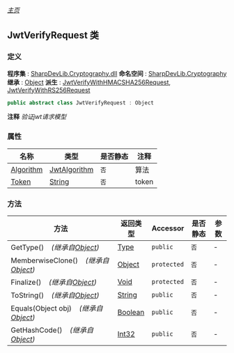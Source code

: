 ###### [主页](./Index.md "主页")
## JwtVerifyRequest 类
### 定义
**程序集** : [SharpDevLib.Cryptography.dll](./SharpDevLib.Cryptography.assembly.md "SharpDevLib.Cryptography.dll")
**命名空间** : [SharpDevLib.Cryptography](./SharpDevLib.Cryptography.namespace.md "SharpDevLib.Cryptography")
**继承** : [Object](https://learn.microsoft.com/en-us/dotnet/api/system.object "Object")
**派生** : [JwtVerifyWithHMACSHA256Request](./SharpDevLib.Cryptography.JwtVerifyWithHMACSHA256Request.md "JwtVerifyWithHMACSHA256Request"), [JwtVerifyWithRS256Request](./SharpDevLib.Cryptography.JwtVerifyWithRS256Request.md "JwtVerifyWithRS256Request")
``` csharp
public abstract class JwtVerifyRequest : Object
```
**注释**
*验证jwt请求模型*

### 属性
|名称|类型|是否静态|注释|
|---|---|---|---|
|[Algorithm](./SharpDevLib.Cryptography.JwtVerifyRequest.Algorithm.md "Algorithm")|[JwtAlgorithm](./SharpDevLib.Cryptography.JwtAlgorithm.md "JwtAlgorithm")|`否`|算法|
|[Token](./SharpDevLib.Cryptography.JwtVerifyRequest.Token.md "Token")|[String](https://learn.microsoft.com/en-us/dotnet/api/system.string "String")|`否`|token|

### 方法
|方法|返回类型|Accessor|是否静态|参数|
|---|---|---|---|---|
|GetType()&nbsp;&nbsp;&nbsp;&nbsp;*(继承自[Object](https://learn.microsoft.com/en-us/dotnet/api/system.object "Object"))*|[Type](https://learn.microsoft.com/en-us/dotnet/api/system.type "Type")|`public`|`否`|-|
|MemberwiseClone()&nbsp;&nbsp;&nbsp;&nbsp;*(继承自[Object](https://learn.microsoft.com/en-us/dotnet/api/system.object "Object"))*|[Object](https://learn.microsoft.com/en-us/dotnet/api/system.object "Object")|`protected`|`否`|-|
|Finalize()&nbsp;&nbsp;&nbsp;&nbsp;*(继承自[Object](https://learn.microsoft.com/en-us/dotnet/api/system.object "Object"))*|[Void](https://learn.microsoft.com/en-us/dotnet/api/system.void "Void")|`protected`|`否`|-|
|ToString()&nbsp;&nbsp;&nbsp;&nbsp;*(继承自[Object](https://learn.microsoft.com/en-us/dotnet/api/system.object "Object"))*|[String](https://learn.microsoft.com/en-us/dotnet/api/system.string "String")|`public`|`否`|-|
|Equals(Object obj)&nbsp;&nbsp;&nbsp;&nbsp;*(继承自[Object](https://learn.microsoft.com/en-us/dotnet/api/system.object "Object"))*|[Boolean](https://learn.microsoft.com/en-us/dotnet/api/system.boolean "Boolean")|`public`|`否`|-|
|GetHashCode()&nbsp;&nbsp;&nbsp;&nbsp;*(继承自[Object](https://learn.microsoft.com/en-us/dotnet/api/system.object "Object"))*|[Int32](https://learn.microsoft.com/en-us/dotnet/api/system.int32 "Int32")|`public`|`否`|-|

